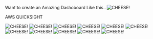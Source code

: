 Want to create an Amazing Dashoboard Like this..
![CHEESE!](Dashboard.jpg)


AWS QUICKSIGHT

![CHEESE!](images/1.jpg)
![CHEESE!](images/2.jpg)
![CHEESE!](images/3.jpg)
![CHEESE!](images/4.jpg)
![CHEESE!](images/5.jpg)
![CHEESE!](images/6.jpg)
![CHEESE!](images/7.jpg)
![CHEESE!](images/8.jpg)
![CHEESE!](images/9.jpg)
![CHEESE!](images/10.jpg)
![CHEESE!](images/11.jpg)
